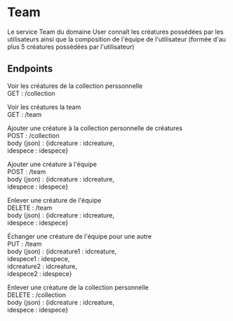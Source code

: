 # Team

Le service Team du domaine User connaît les créatures possédées par les utilisateurs ainsi que la composition de l'équipe de l'utilisateur (formée d'au plus 5 créatures possédées par l'utilisateur)

## Endpoints

Voir les créatures de la collection perssonnelle  
GET : /collection

Voir les créatures la team  
GET : /team

Ajouter une créature à la collection personnelle de créatures  
POST : /collection  
body (json) : {idcreature : idcreature,  
                idespece : idespece}

Ajouter une créature à l'équipe  
POST : /team  
body (json) : {idcreature : idcreature,  
                idespece : idespece}

Enlever une créature de l'équipe  
DELETE : /team  
body (json) : {idcreature : idcreature,  
                idespece : idespece}

Échanger une créature de l'équipe pour une autre  
PUT : /team  
body (json) : {idcreature1 : idcreature,  
                idespece1 : idespece,  
                idcreature2 : idcreature,  
                idespece2 : idespece}

Enlever une créature de la collection personnelle  
DELETE : /collection  
body (json) : {idcreature : idcreature,  
                idespece : idespece}
